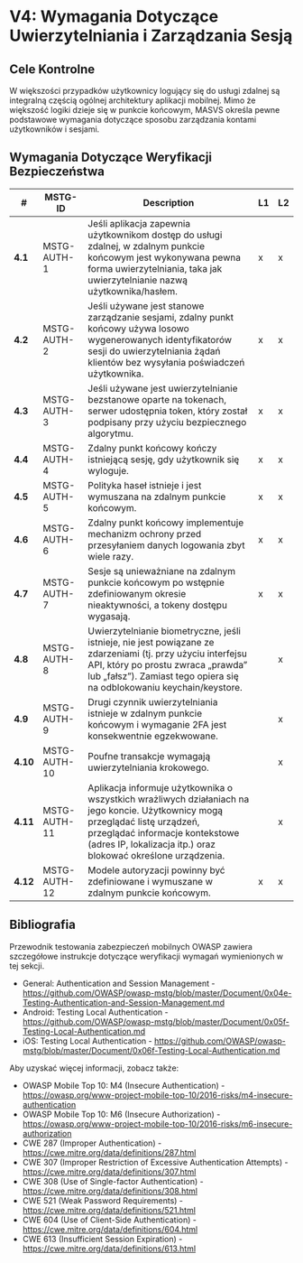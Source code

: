 # V4: Wymagania Dotyczące Uwierzytelniania i Zarządzania Sesją

## Cele Kontrolne

W większości przypadków użytkownicy logujący się do usługi zdalnej są integralną częścią ogólnej architektury aplikacji mobilnej. Mimo że większość logiki dzieje się w punkcie końcowym, MASVS określa pewne podstawowe wymagania dotyczące sposobu zarządzania kontami użytkowników i sesjami.

## Wymagania Dotyczące Weryfikacji Bezpieczeństwa

| # | MSTG-ID | Description | L1 | L2 |
| -- | ---------- | ---------------------- | - | - |
| **4.1** | MSTG-AUTH-1 | Jeśli aplikacja zapewnia użytkownikom dostęp do usługi zdalnej, w zdalnym punkcie końcowym jest wykonywana pewna forma uwierzytelniania, taka jak uwierzytelnianie nazwą użytkownika/hasłem. | x | x |
| **4.2** | MSTG-AUTH-2 | Jeśli używane jest stanowe zarządzanie sesjami, zdalny punkt końcowy używa losowo wygenerowanych identyfikatorów sesji do uwierzytelniania żądań klientów bez wysyłania poświadczeń użytkownika. | x | x |
| **4.3** | MSTG-AUTH-3 | Jeśli używane jest uwierzytelnianie bezstanowe oparte na tokenach, serwer udostępnia token, który został podpisany przy użyciu bezpiecznego algorytmu. | x | x |
| **4.4** | MSTG-AUTH-4 | Zdalny punkt końcowy kończy istniejącą sesję, gdy użytkownik się wyloguje. | x | x |
| **4.5** | MSTG-AUTH-5 | Polityka haseł istnieje i jest wymuszana na zdalnym punkcie końcowym. | x | x |
| **4.6** | MSTG-AUTH-6 | Zdalny punkt końcowy implementuje mechanizm ochrony przed przesyłaniem danych logowania zbyt wiele razy. | x | x |
| **4.7** | MSTG-AUTH-7 | Sesje są unieważniane na zdalnym punkcie końcowym po wstępnie zdefiniowanym okresie nieaktywności, a tokeny dostępu wygasają. | x | x |
| **4.8** | MSTG-AUTH-8 | Uwierzytelnianie biometryczne, jeśli istnieje, nie jest powiązane ze zdarzeniami (tj. przy użyciu interfejsu API, który po prostu zwraca „prawda” lub „fałsz”). Zamiast tego opiera się na odblokowaniu keychain/keystore. | | x |
| **4.9** | MSTG-AUTH-9 | Drugi czynnik uwierzytelniania istnieje w zdalnym punkcie końcowym i wymaganie 2FA jest konsekwentnie egzekwowane.  | | x |
| **4.10** | MSTG-AUTH-10 | Poufne transakcje wymagają uwierzytelniania krokowego. | | x |
| **4.11** | MSTG-AUTH-11 | Aplikacja informuje użytkownika o wszystkich wrażliwych działaniach na jego koncie. Użytkownicy mogą przeglądać listę urządzeń, przeglądać informacje kontekstowe (adres IP, lokalizacja itp.) oraz blokować określone urządzenia. | | x |
| **4.12** | MSTG-AUTH-12 | Modele autoryzacji powinny być zdefiniowane i wymuszane w zdalnym punkcie końcowym. | x | x |

## Bibliografia

Przewodnik testowania zabezpieczeń mobilnych OWASP zawiera szczegółowe instrukcje dotyczące weryfikacji wymagań wymienionych w tej sekcji.

- General: Authentication and Session Management - <https://github.com/OWASP/owasp-mstg/blob/master/Document/0x04e-Testing-Authentication-and-Session-Management.md>
- Android: Testing Local Authentication - <https://github.com/OWASP/owasp-mstg/blob/master/Document/0x05f-Testing-Local-Authentication.md>
- iOS: Testing Local Authentication - <https://github.com/OWASP/owasp-mstg/blob/master/Document/0x06f-Testing-Local-Authentication.md>

Aby uzyskać więcej informacji, zobacz także:

- OWASP Mobile Top 10: M4 (Insecure Authentication) - <https://owasp.org/www-project-mobile-top-10/2016-risks/m4-insecure-authentication>
- OWASP Mobile Top 10: M6 (Insecure Authorization) - <https://owasp.org/www-project-mobile-top-10/2016-risks/m6-insecure-authorization>
- CWE 287 (Improper Authentication) - <https://cwe.mitre.org/data/definitions/287.html>
- CWE 307 (Improper Restriction of Excessive Authentication Attempts) - <https://cwe.mitre.org/data/definitions/307.html>
- CWE 308 (Use of Single-factor Authentication) - <https://cwe.mitre.org/data/definitions/308.html>
- CWE 521 (Weak Password Requirements) - <https://cwe.mitre.org/data/definitions/521.html>
- CWE 604 (Use of Client-Side Authentication) - <https://cwe.mitre.org/data/definitions/604.html>
- CWE 613 (Insufficient Session Expiration) - <https://cwe.mitre.org/data/definitions/613.html>
